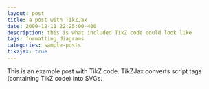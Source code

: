 ```yaml
---
layout: post
title: a post with TikZJax
date: 2000-12-11 22:25:00-400
description: this is what included TikZ code could look like
tags: formatting diagrams
categories: sample-posts
tikzjax: true
---
```


This is an example post with TikZ code. TikZJax converts script tags (containing TikZ code) into SVGs.

<script type="text/tikz">

\begin{tikzpicture}
  \path[mindmap,concept color=black,text=white]
    node[concept] {Computer Science}
    [clockwise from=0]
    child[concept color=green!50!black] {
      node[concept] {practical}
      [clockwise from=90]
      child { node[concept] {algorithms} }
      child { node[concept] {data structures} }
      child { node[concept] {pro\-gramming languages} }
      child { node[concept] {software engineer\-ing} }
    }  
    child[concept color=blue] {
      node[concept] {applied}
      [clockwise from=-30]
      child { node[concept] {databases} }
      child { node[concept] {WWW} }
    }
    child[concept color=red] { node[concept] {technical} }
    child[concept color=orange] { node[concept] {theoretical} };
\end{tikzpicture}
</script>

